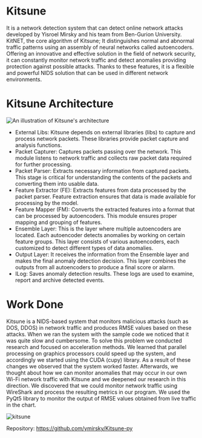 # Kitsune
It is a network detection system that can detect online network attacks developed by Yisroel Mirsky and his team from Ben-Gurion University. KitNET, the core algorithm of Kitsune; It distinguishes normal and abnormal traffic patterns using an assembly of neural networks called autoencoders. Offering an innovative and effective solution in the field of network security, it can constantly monitor network traffic and detect anomalies providing protection against possible attacks. Thanks to these features, it is a flexible and powerful NIDS solution that can be used in different network environments.




# Kitsune Architecture
![An illustration of Kitsune's architecture](https://raw.githubusercontent.com/ymirsky/Kitsune-py/master/Kitsune_fig.png)
* External Libs: Kitsune depends on external libraries (libs) to capture and process network packets. These libraries provide packet capture and analysis functions. 
* Packet Capturer: Captures packets passing over the network. This module listens to network traffic and collects raw packet data required for further processing. 
* Packet Parser: Extracts necessary information from captured packets. This stage is critical for understanding the contents of the packets and converting them into usable data. 
* Feature Extractor (FE): Extracts features from data processed by the packet parser. Feature extraction ensures that data is made available for processing by the model. 
* Feature Mapper (FM): Converts the extracted features into a format that can be processed by autoencoders. This module ensures proper mapping and grouping of features. 
* Ensemble Layer: This is the layer where multiple autoencoders are located. Each autoencoder detects anomalies by working on certain feature groups. This layer consists of various autoencoders, each customized to detect different types of data anomalies. 
* Output Layer: It receives the information from the Ensemble layer and makes the final anomaly detection decision. This layer combines the outputs from all autoencoders to produce a final score or alarm. 
* ILog: Saves anomaly detection results. These logs are used to examine, report and archive detected events.




# Work Done 
Kitsune is a NIDS-based system that monitors malicious attacks (such as DOS, DDOS) in network traffic and produces RMSE values ​​​​based on these attacks. When we ran the system with the sample code we noticed that it was quite slow and cumbersome. To solve this problem we conducted research and focused on acceleration methods. We learned that parallel processing on graphics processors could speed up the system, and accordingly we started using the CUDA (cupy) library. As a result of these changes we observed that the system worked faster. Afterwards, we thought about how we can monitor anomalies that may occur in our own Wi-Fi network traffic with Kitsune and we deepened our research in this direction. We discovered that we could monitor network traffic using WireShark and process the resulting metrics in our program. We used the PyQt5 library to monitor the output of RMSE values ​​obtained from live traffic in the chart.

![kitsune](https://raw.githubusercontent.com/sefasubasi/Custom_Kitsune/main/resim.png)




Repository: https://github.com/ymirsky/Kitsune-py

